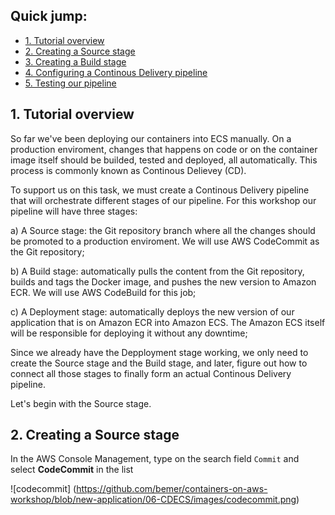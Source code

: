 ## Quick jump:

* [1. Tutorial overview](/06-CDECS#1-tutorial-overview)
* [2. Creating a Source stage](/06-CDECS#2-creating-a-source-stage)
* [3. Creating a Build stage](/06-CDECS#3-creating-a-build-stage)
* [4. Configuring a Continous Delivery pipeline](/06-CDECS#4-configuring-a-continous-delivery-pipeline)
* [5. Testing our pipeline](/06-CDECS#5-testing-our-pipeline)

## 1. Tutorial overview

So far we've been deploying our containers into ECS manually. On a production enviroment, changes that happens on code or on the container image itself should be builded, tested and deployed, all automatically. This process is commonly known as Continous Delievey (CD).

To support us on this task, we must create a Continous Delivery pipeline that will orchestrate different stages of our pipeline. For this workshop our pipeline will have three stages:

a) A Source stage: the Git repository branch where all the changes should be promoted to a production enviroment. We will use AWS CodeCommit as the Git repository;

b) A Build stage: automatically pulls the content from the Git repository, builds and tags the Docker image, and pushes the new version to Amazon ECR. We will use AWS CodeBuild for this job;

c) A Deployment stage: automatically deploys the new version of our application that is on Amazon ECR into Amazon ECS. The Amazon ECS itself will be responsible for deploying it without any downtime;

Since we already have the Depployment stage working, we only need to create the Source stage and the Build stage, and later, figure out how to connect all those stages to finally form an actual Continous Delivery pipeline. 

Let's begin with the Source stage.

## 2. Creating a Source stage

In the AWS Console Management, type on the search field `Commit` and select **CodeCommit** in the list

![codecommit]
(https://github.com/bemer/containers-on-aws-workshop/blob/new-application/06-CDECS/images/codecommit.png)
